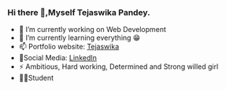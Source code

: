 ### Hi there 👋,Myself Tejaswika Pandey.

- 🔭 I’m currently working on Web Development
- 🌱 I’m currently learning everything 😁
- 📫 Portfolio website: [Tejaswika](https://tejaswika.github.io/port123/)
- 👬Social Media: [LinkedIn](https://www.linkedin.com/in/tejaswika-pandey-4b1509190/)
- ⚡ Ambitious, Hard working, Determined and Strong willed girl
- 👩‍🎓Student

